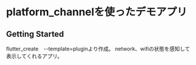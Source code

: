 # platform_channelを使ったデモアプリ



## Getting Started
flutter_create　--template=pluginより作成。
network、wifiの状態を感知して表示してくれるアプリ。
